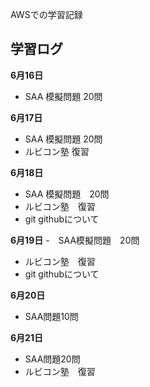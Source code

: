 AWSでの学習記録　
##  学習ログ

**6月16日**
  - SAA 模擬問題 20問

**6月17日**
  - SAA 模擬問題 20問
  - ルビコン塾 復習
    
**6月18日**
  - SAA 模擬問題　20問
  - ルビコン塾　復習
  - git githubについて
    
**6月19日**
  -　SAA模擬問題　20問
  - ルビコン塾　復習
  - git githubについて

**6月20日**
  - SAA問題10問　

**6月21日**
 - SAA問題20問
 - ルビコン塾　復習  



